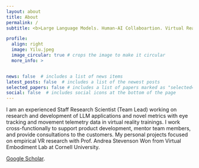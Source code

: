 ```yaml
---
layout: about
title: About
permalink: /
subtitle: <b>Large Language Models. Human-AI Collaboartion. Virtual Reality.</b>

profile:
  align: right
  image: Yilu.jpeg
  image_circular: true # crops the image to make it circular
  more_info: >


news: false  # includes a list of news items
latest_posts: false  # includes a list of the newest posts
selected_papers: false # includes a list of papers marked as "selected={true}"
social: false  # includes social icons at the bottom of the page
---
```


I am an experienced Staff Research Scientist (Team Lead) working on research and development of LLM applications and novel metrics with eye tracking and movement telemetry data in virtual reality trainings. I work cross-functionally to support product development, mentor team members, and provide consultations to the customers. My personal projects focused on empirical VR research with Prof. Andrea Stevenson Won from Virtual Embodiment Lab at Cornell University.

 [Google Scholar](https://scholar.google.com/citations?hl=en&user=vpsl32UAAAAJ&view_op=list_works&sortby=pubdate).
